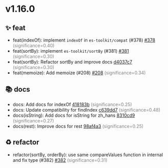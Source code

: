 # v1.16.0
## ✨ feat
- feat(indexOf): implement `indexOf` in `es-toolkit/compat` (#378) [#378](https://github.com/toss/es-toolkit/pull/378) <span style='color:grey;'>(significance=0.40)</span>
- feat(sortBy): implement `es-toolkit/sortBy` (#381) [#381](https://github.com/toss/es-toolkit/pull/381) <span style='color:grey;'>(significance=0.30)</span>
- feat(sortBy): Refactor sortBy and improve docs [d4037c7](https://github.com/toss/es-toolkit/commit/d4037c755c5498b0b646e3738eb96d7944295742) <span style='color:grey;'>(significance=0.30)</span>
- feat(memoize): Add memoize (#208) [#208](https://github.com/toss/es-toolkit/pull/208) <span style='color:grey;'>(significance=0.34)</span>
## 📚 docs
- docs: Add docs for indexOf [418183b](https://github.com/toss/es-toolkit/commit/418183b0aa167aabaca95fa2221deac68fb728dd) <span style='color:grey;'>(significance=0.25)</span>
- docs: Update compatibility for findIndex [c639dd7](https://github.com/toss/es-toolkit/commit/c639dd7209977140cf184d281d1ebdf31fb734df) <span style='color:grey;'>(significance=0.48)</span>
- docs(isString): Add docs for isString for zh_hans [8310cd9](https://github.com/toss/es-toolkit/commit/8310cd9d5d0898b9cb53761c25fb6a7097d1ab5f) <span style='color:grey;'>(significance=0.27)</span>
- docs(rest): Improve docs for rest [98af4a3](https://github.com/toss/es-toolkit/commit/98af4a3a114c5e0db118db96ac352e3ad5b93341) <span style='color:grey;'>(significance=0.25)</span>
## ♻️ refactor
- refactor(sortBy, orderBy): use same compareValues function in internal and fix type (#382) [#382](https://github.com/toss/es-toolkit/pull/382) <span style='color:grey;'>(significance=0.31)</span>
